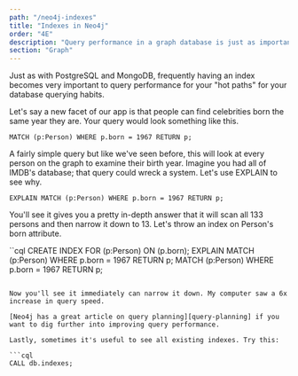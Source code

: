 ```yaml
---
path: "/neo4j-indexes"
title: "Indexes in Neo4j"
order: "4E"
description: "Query performance in a graph database is just as important as it is in any database. Brian teaches you to profile Neo4j queries and how to tune them for performance with indexes."
section: "Graph"
---
```


Just as with PostgreSQL and MongoDB, frequently having an index becomes very important to query performance for your "hot paths" for your database querying habits.

Let's say a new facet of our app is that people can find celebrities born the same year they are. Your query would look something like this.

```cql
MATCH (p:Person) WHERE p.born = 1967 RETURN p;
```

A fairly simple query but like we've seen before, this will look at every person on the graph to examine their birth year. Imagine you had all of IMDB's database; that query could wreck a system. Let's use EXPLAIN to see why.

```cql
EXPLAIN MATCH (p:Person) WHERE p.born = 1967 RETURN p;
```

You'll see it gives you a pretty in-depth answer that it will scan all 133 persons and then narrow it down to 13. Let's throw an index on Person's born attribute.

``cql
CREATE INDEX FOR (p:Person) ON (p.born);
EXPLAIN MATCH (p:Person) WHERE p.born = 1967 RETURN p;
MATCH (p:Person) WHERE p.born = 1967 RETURN p;

````

Now you'll see it immediately can narrow it down. My computer saw a 6x increase in query speed.

[Neo4j has a great article on query planning][query-planning] if you want to dig further into improving query performance.

Lastly, sometimes it's useful to see all existing indexes. Try this:

```cql
CALL db.indexes;
````

[query-planning]: https://neo4j.com/docs/cypher-manual/4.1/query-tuning/
